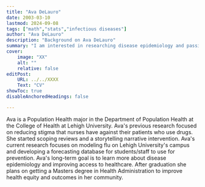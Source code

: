 ```yaml
---
title: "Ava DeLauro"
date: 2003-03-10
lastmod: 2024-09-08
tags: ["math","stats","infectious diseases"]
author: "Ava DeLauro"
description: "Background on Ava DeLauro" 
summary: "I am interested in researching disease epidemiology and passionate about improving access to healthcare"
cover:
    image: "XX"
    alt: ""
    relative: false
editPost:
    URL: ../../XXXX
    Text: "CV"
showToc: true
disableAnchoredHeadings: false

---
```


Ava is a Population Health major in the Department of Population Health at the College of Health at Lehigh University.
Ava's previous research focused on reducing stigma that nurses have against their patients who use drugs. She started scoping reviews and a storytelling narrative intervention. Ava's current research focuses on modeling flu on Lehigh University's campus and developing a forecasting database for students/staff to use for prevention.
Ava's long-term goal is to learn more about disease epidemiology and improving access to healthcare. After graduation she plans on getting a Masters degree in Health Administration to improve health equity and outcomes in her community.

